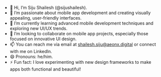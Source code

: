 - 👋 Hi, I’m Siju Shailesh (@sijushailesh).
- 👀 I’m passionate about mobile app development and creating visually appealing, user-friendly interfaces.
- 🌱 I’m currently learning advanced mobile development techniques and exploring new UI/UX trends.
- 💞️ I’m looking to collaborate on mobile app projects, especially those focused on innovative UI design.
- 📫 You can reach me via email at shailesh.siju@aeonx.digital or connect with me on LinkedIn.
- 😄 Pronouns: he/him.
- ⚡ Fun fact: I love experimenting with new design frameworks to make apps both functional and beautiful!

<!---
sijushailesh/sijushailesh is a ✨ special ✨ repository because its `README.md` (this file) appears on your GitHub profile.
You can click the Preview link to take a look at your changes.
--->

